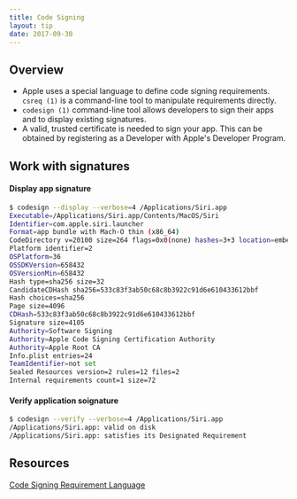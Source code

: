 ```yaml
---
title: Code Signing
layout: tip
date: 2017-09-30
---
```


## Overview

* Apple uses a special language to define code signing requirements. ```csreq (1)``` is a command-line tool to manipulate requirements directly. 
* ```codesign (1)``` command-line tool allows developers to sign their apps and to display existing signatures.
* A valid, trusted certificate is needed to sign your app. This can be obtained by registering as a Developer with Apple's Developer Program.

## Work with signatures

#### Display app signature

```bash
$ codesign --display --verbose=4 /Applications/Siri.app
Executable=/Applications/Siri.app/Contents/MacOS/Siri
Identifier=com.apple.siri.launcher
Format=app bundle with Mach-O thin (x86_64)
CodeDirectory v=20100 size=264 flags=0x0(none) hashes=3+3 location=embedded
Platform identifier=2
OSPlatform=36
OSSDKVersion=658432
OSVersionMin=658432
Hash type=sha256 size=32
CandidateCDHash sha256=533c83f3ab50c68c8b3922c91d6e610433612bbf
Hash choices=sha256
Page size=4096
CDHash=533c83f3ab50c68c8b3922c91d6e610433612bbf
Signature size=4105
Authority=Software Signing
Authority=Apple Code Signing Certification Authority
Authority=Apple Root CA
Info.plist entries=24
TeamIdentifier=not set
Sealed Resources version=2 rules=12 files=2
Internal requirements count=1 size=72
```

#### Verify application soignature

```bash
$ codesign --verify --verbose=4 /Applications/Siri.app
/Applications/Siri.app: valid on disk
/Applications/Siri.app: satisfies its Designated Requirement
```

## Resources
[Code Signing Requirement Language](https://developer.apple.com/library/content/documentation/Security/Conceptual/CodeSigningGuide/RequirementLang/RequirementLang.html)
